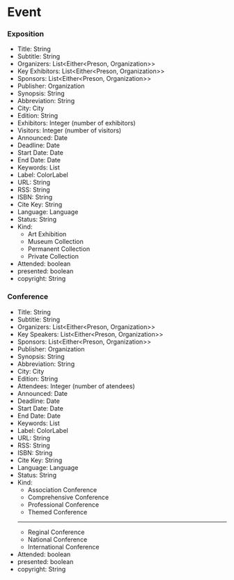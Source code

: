 
# Event

### Exposition

- Title: String
- Subtitle: String
- Organizers: List<Either<Preson, Organization>>
- Key Exhibitors: List<Either<Preson, Organization>>
- Sponsors: List<Either<Preson, Organization>>
- Publisher: Organization
- Synopsis: String
- Abbreviation: String
- City: City
- Edition: String
- Exhibitors: Integer (number of exhibitors)
- Visitors: Integer (number of visitors)
- Announced: Date
- Deadline: Date
- Start Date: Date
- End Date: Date
- Keywords: List<Tag>
- Label: ColorLabel
- URL: String
- RSS: String
- ISBN: String
- Cite Key: String
- Language: Language
- Status: String
- Kind: 
	- Art Exhibition
	- Museum Collection
	- Permanent Collection
	- Private Collection
- Attended: boolean
- presented: boolean
- copyright: String

### Conference

- Title: String
- Subtitle: String
- Organizers: List<Either<Preson, Organization>>
- Key Speakers: List<Either<Preson, Organization>>
- Sponsors: List<Either<Preson, Organization>>
- Publisher: Organization
- Synopsis: String
- Abbreviation: String
- City: City
- Edition: String
- Attendees: Integer (number of atendees)
- Announced: Date
- Deadline: Date
- Start Date: Date
- End Date: Date
- Keywords: List<Tag>
- Label: ColorLabel
- URL: String
- RSS: String
- ISBN: String
- Cite Key: String
- Language: Language
- Status: String
- Kind:
	- Association Conference
	- Comprehensive Conference
	- Professional Conference
	- Themed Conference
	- --
	- Reginal Conference
	- National Conference
	- International Conference
- Attended: boolean
- presented: boolean
- copyright: String

